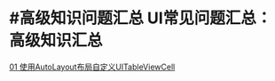 #高级知识问题汇总
UI常见问题汇总：
高级知识汇总
===
[01 使用AutoLayout布局自定义UITableViewCell](1.使用AutoLayout布局自定义UITableViewCell.md)









